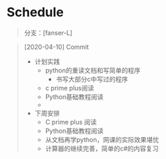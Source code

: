 # Schedule

> 分支：[fanser-L] 

> [2020-04-10] Commit
>
>- 计划实践
>   - python的重读文档和写简单的程序 
>     - 书写大部分c中写过的程序 
>   - c prime plus阅读 
>   - Python基础教程阅读
>   - 
>- 下周安排
>   - C prime plus 阅读
>   - Python基础教程阅读
>   - 从文档再学python，网课的实际效果堪忧
>   - 计算器的继续完善，简单的c#的内容复习 
